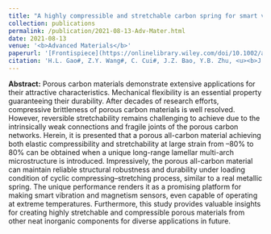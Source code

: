 ```yaml
---
title: "A highly compressible and stretchable carbon spring for smart vibration and magnetism sensors"
collection: publications
permalink: /publication/2021-08-13-Adv-Mater.html
date: 2021-08-13
venue: '<b>Advanced Materials</b>'
paperurl: '[Frontispiece](https://onlinelibrary.wiley.com/doi/10.1002/adma.202170308) https://doi.org/10.1002/adma.202102724'
citation: 'H.L. Gao#, Z.Y. Wang#, C. Cui#, J.Z. Bao, Y.B. Zhu, <u><b>J. Xia</b></u>, S.M. Wen, H.A. Wu and S.H. Yu*, A highly compressible and stretchable carbon spring for smart vibration and magnetism sensors. <i>Advanced Materials</i>, 2021, 33(39): 2102724.'
---
```


**Abstract:** Porous carbon materials demonstrate extensive applications for their attractive characteristics. Mechanical flexibility is an essential property guaranteeing their durability. After decades of research efforts, compressive brittleness of porous carbon materials is well resolved. However, reversible stretchability remains challenging to achieve due to the intrinsically weak connections and fragile joints of the porous carbon networks. Herein, it is presented that a porous all-carbon material achieving both elastic compressibility and stretchability at large strain from –80% to 80% can be obtained when a unique long-range lamellar multi-arch microstructure is introduced. Impressively, the porous all-carbon material can maintain reliable structural robustness and durability under loading condition of cyclic compressing–stretching process, similar to a real metallic spring. The unique performance renders it as a promising platform for making smart vibration and magnetism sensors, even capable of operating at extreme temperatures. Furthermore, this study provides valuable insights for creating highly stretchable and compressible porous materials from other neat inorganic components for diverse applications in future.
